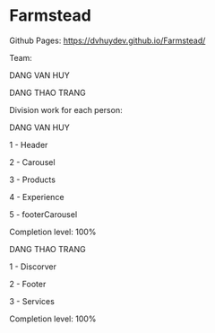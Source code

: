 # Farmstead

Github Pages: https://dvhuydev.github.io/Farmstead/


Team:

DANG VAN HUY

DANG THAO TRANG

Division work for each person:

DANG VAN HUY

1 - Header

2 - Carousel

3 - Products

4 - Experience

5 - footerCarousel

Completion level: 100%



<!--  -->



DANG THAO TRANG

1 - Discorver

2 - Footer

3 - Services

Completion level: 100%
